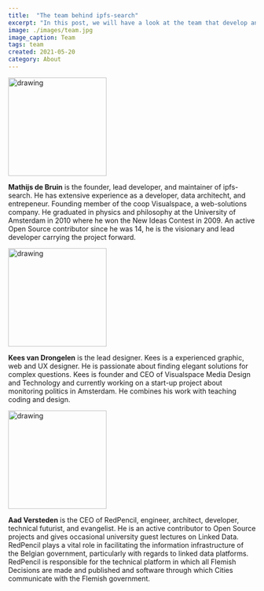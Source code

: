 ```yaml
---
title:  "The team behind ipfs-search"
excerpt: "In this post, we will have a look at the team that develop and manage ipfs-search."
image: ./images/team.jpg
image_caption: Team
tags: team
created: 2021-05-20
category: About
---
```

<img src="./images/avatar_mathijs.jpg" alt="drawing" width="200" />

**Mathijs de Bruin** is the founder, lead developer, and maintainer of ipfs-search. He has extensive experience as a developer, data architecht, and entrepeneur. Founding member of the coop Visualspace, a web-solutions company. He graduated in physics and philosophy at the University of Amsterdam in 2010 where he won the New Ideas Contest in 2009.
An active Open Source contributor since he was 14, he is the visionary and lead developer carrying the project forward.

<img src="./images/kees_avatar.png" alt="drawing" width="200" />

**Kees van Drongelen** is the lead designer. Kees is a experienced graphic, web and UX designer. He is passionate about finding elegant solutions for complex questions. Kees is founder and CEO of Visualspace Media Design and Technology and currently working on a start-up project about monitoring politics in Amsterdam. He combines his work with teaching coding and design.

<img src="./images/aad_avatar.jpg" alt="drawing" width="200" />

**Aad Versteden** is the CEO of RedPencil, engineer, architect, developer, technical futurist, and evangelist. He is an active contributor to Open Source projects and gives occasional university guest lectures on Linked Data. RedPencil plays a vital role in facilitating the information infrastructure of the Belgian government, particularly with regards to linked data platforms. RedPencil is responsible for the technical platform in which all Flemish Decisions are made and published and software through which Cities communicate with the Flemish government.



